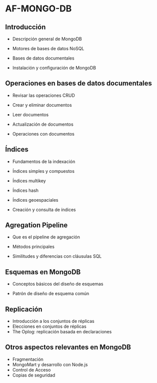 # AF-MONGO-DB

## Introducción 

- Descripción general de MongoDB

- Motores de bases de datos NoSQL

- Bases de datos documentales

- Instalación y configuración de MongoDB

## Operaciones en bases de datos documentales

- Revisar las operaciones CRUD

- Crear y eliminar documentos

- Leer documentos

- Actualización de documentos

- Operaciones con documentos

## Índices

- Fundamentos de la indexación

- Índices simples y compuestos

- Índices multikey

- Índices hash

- Índices geoespaciales
                
- Creación y consulta de índices

## Agregation Pipeline

- Que es el pipeline de agregación

- Métodos principales

- Similitudes y diferencias con cláusulas SQL

## Esquemas en MongoDB

- Conceptos básicos del diseño de esquemas

- Patrón de diseño de esquema común

## Replicación

- Introducción a los conjuntos de réplicas
- Elecciones en conjuntos de réplicas
- The Oplog: replicación basada en declaraciones

## Otros aspectos relevantes en MongoDB

- Fragmentación
- MongoMart y desarrollo con Node.js
- Control de Acceso
- Copias de seguridad
